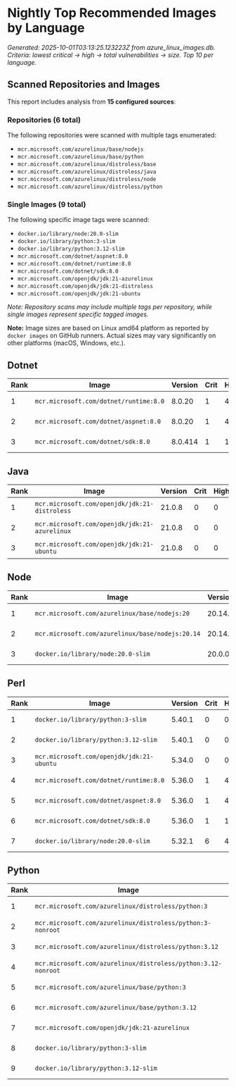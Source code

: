 # Nightly Top Recommended Images by Language

_Generated: 2025-10-01T03:13:25.123223Z from azure_linux_images.db. Criteria: lowest critical -> high -> total vulnerabilities -> size. Top 10 per language._

## Scanned Repositories and Images

This report includes analysis from **15 configured sources**:

### Repositories (6 total)

The following repositories were scanned with multiple tags enumerated:

- `mcr.microsoft.com/azurelinux/base/nodejs`
- `mcr.microsoft.com/azurelinux/base/python`
- `mcr.microsoft.com/azurelinux/distroless/base`
- `mcr.microsoft.com/azurelinux/distroless/java`
- `mcr.microsoft.com/azurelinux/distroless/node`
- `mcr.microsoft.com/azurelinux/distroless/python`

### Single Images (9 total)

The following specific image tags were scanned:

- `docker.io/library/node:20.0-slim`
- `docker.io/library/python:3-slim`
- `docker.io/library/python:3.12-slim`
- `mcr.microsoft.com/dotnet/aspnet:8.0`
- `mcr.microsoft.com/dotnet/runtime:8.0`
- `mcr.microsoft.com/dotnet/sdk:8.0`
- `mcr.microsoft.com/openjdk/jdk:21-azurelinux`
- `mcr.microsoft.com/openjdk/jdk:21-distroless`
- `mcr.microsoft.com/openjdk/jdk:21-ubuntu`

_Note: Repository scans may include multiple tags per repository, while single images represent specific tagged images._

**Note:** Image sizes are based on Linux amd64 platform as reported by `docker images` on GitHub runners. Actual sizes may vary significantly on other platforms (macOS, Windows, etc.).

## Dotnet

| Rank | Image | Version | Crit | High | Total | Size |
|------|-------|---------|------|------|-------|------|
| 1 | `mcr.microsoft.com/dotnet/runtime:8.0` | 8.0.20 | 1 | 4 | 81 | 193.0 MB |
| 2 | `mcr.microsoft.com/dotnet/aspnet:8.0` | 8.0.20 | 1 | 4 | 81 | 218.0 MB |
| 3 | `mcr.microsoft.com/dotnet/sdk:8.0` | 8.0.414 | 1 | 16 | 142 | 847.0 MB |

## Java

| Rank | Image | Version | Crit | High | Total | Size |
|------|-------|---------|------|------|-------|------|
| 1 | `mcr.microsoft.com/openjdk/jdk:21-distroless` | 21.0.8 | 0 | 0 | 0 | 351.0 MB |
| 2 | `mcr.microsoft.com/openjdk/jdk:21-azurelinux` | 21.0.8 | 0 | 0 | 0 | 483.0 MB |
| 3 | `mcr.microsoft.com/openjdk/jdk:21-ubuntu` | 21.0.8 | 0 | 0 | 96 | 460.0 MB |

## Node

| Rank | Image | Version | Crit | High | Total | Size |
|------|-------|---------|------|------|-------|------|
| 1 | `mcr.microsoft.com/azurelinux/base/nodejs:20` | 20.14.0 | 0 | 0 | 0 | 146.0 MB |
| 2 | `mcr.microsoft.com/azurelinux/base/nodejs:20.14` | 20.14.0 | 0 | 0 | 0 | 146.0 MB |
| 3 | `docker.io/library/node:20.0-slim` | 20.0.0 | 6 | 41 | 216 | 250.0 MB |

## Perl

| Rank | Image | Version | Crit | High | Total | Size |
|------|-------|---------|------|------|-------|------|
| 1 | `docker.io/library/python:3-slim` | 5.40.1 | 0 | 0 | 62 | 117.0 MB |
| 2 | `docker.io/library/python:3.12-slim` | 5.40.1 | 0 | 0 | 62 | 119.0 MB |
| 3 | `mcr.microsoft.com/openjdk/jdk:21-ubuntu` | 5.34.0 | 0 | 0 | 96 | 460.0 MB |
| 4 | `mcr.microsoft.com/dotnet/runtime:8.0` | 5.36.0 | 1 | 4 | 81 | 193.0 MB |
| 5 | `mcr.microsoft.com/dotnet/aspnet:8.0` | 5.36.0 | 1 | 4 | 81 | 218.0 MB |
| 6 | `mcr.microsoft.com/dotnet/sdk:8.0` | 5.36.0 | 1 | 16 | 142 | 847.0 MB |
| 7 | `docker.io/library/node:20.0-slim` | 5.32.1 | 6 | 41 | 216 | 250.0 MB |

## Python

| Rank | Image | Version | Crit | High | Total | Size |
|------|-------|---------|------|------|-------|------|
| 1 | `mcr.microsoft.com/azurelinux/distroless/python:3` | 3.12.9 | 0 | 0 | 0 | 83.9 MB |
| 2 | `mcr.microsoft.com/azurelinux/distroless/python:3-nonroot` | 3.12.9 | 0 | 0 | 0 | 83.9 MB |
| 3 | `mcr.microsoft.com/azurelinux/distroless/python:3.12` | 3.12.9 | 0 | 0 | 0 | 83.9 MB |
| 4 | `mcr.microsoft.com/azurelinux/distroless/python:3.12-nonroot` | 3.12.9 | 0 | 0 | 0 | 83.9 MB |
| 5 | `mcr.microsoft.com/azurelinux/base/python:3` | 3.12.9 | 0 | 0 | 0 | 139.0 MB |
| 6 | `mcr.microsoft.com/azurelinux/base/python:3.12` | 3.12.9 | 0 | 0 | 0 | 139.0 MB |
| 7 | `mcr.microsoft.com/openjdk/jdk:21-azurelinux` | 3.12.9 | 0 | 0 | 0 | 483.0 MB |
| 8 | `docker.io/library/python:3-slim` | 3.13.7 | 0 | 0 | 62 | 117.0 MB |
| 9 | `docker.io/library/python:3.12-slim` | 3.12.11 | 0 | 0 | 62 | 119.0 MB |
